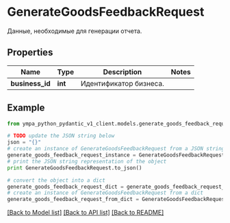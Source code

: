 # GenerateGoodsFeedbackRequest

Данные, необходимые для генерации отчета. 

## Properties
Name | Type | Description | Notes
------------ | ------------- | ------------- | -------------
**business_id** | **int** | Идентификатор бизнеса. | 

## Example

```python
from ympa_python_pydantic_v1_client.models.generate_goods_feedback_request import GenerateGoodsFeedbackRequest

# TODO update the JSON string below
json = "{}"
# create an instance of GenerateGoodsFeedbackRequest from a JSON string
generate_goods_feedback_request_instance = GenerateGoodsFeedbackRequest.from_json(json)
# print the JSON string representation of the object
print GenerateGoodsFeedbackRequest.to_json()

# convert the object into a dict
generate_goods_feedback_request_dict = generate_goods_feedback_request_instance.to_dict()
# create an instance of GenerateGoodsFeedbackRequest from a dict
generate_goods_feedback_request_from_dict = GenerateGoodsFeedbackRequest.from_dict(generate_goods_feedback_request_dict)
```
[[Back to Model list]](../README.md#documentation-for-models) [[Back to API list]](../README.md#documentation-for-api-endpoints) [[Back to README]](../README.md)


